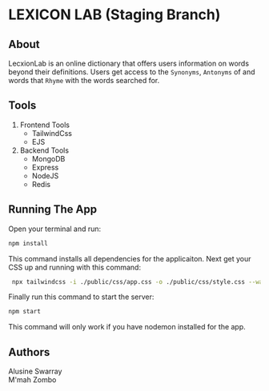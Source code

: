 # LEXICON LAB (Staging Branch)

## About

LecxionLab is an online dictionary that offers users information on words beyond their definitions. Users get access to the `Synonyms`, `Antonyms` of and words that `Rhyme` with the words searched for.

## Tools

1. Frontend Tools
   - TailwindCss
   - EJS
2. Backend Tools
   - MongoDB
   - Express
   - NodeJS
   - Redis

## Running The App

Open your terminal and run:
``` bash
npm install
```

This command installs all dependencies for the applicaiton. Next get your CSS up and running with this command:

``` bash
 npx tailwindcss -i ./public/css/app.css -o ./public/css/style.css --watch
```

Finally run this command to start the server:

``` bash
npm start
```

This command will only work if you have nodemon installed for the app.


## Authors

Alusine Swarray <br>
M'mah Zombo